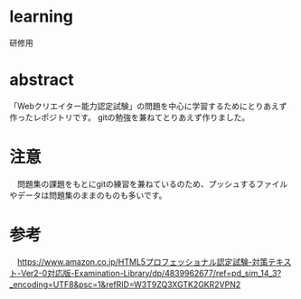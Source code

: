 # learning
研修用

# abstract
「Webクリエイター能力認定試験」の問題を中心に学習するためにとりあえず作ったレポジトリです。
gitの勉強を兼ねてとりあえず作りました。

# 注意
　問題集の課題をもとにgitの練習を兼ねているのため、プッシュするファイルやデータは問題集のままのものも多いです。

# 参考
　https://www.amazon.co.jp/HTML5プロフェッショナル認定試験-対策テキスト-Ver2-0対応版-Examination-Library/dp/4839962677/ref=pd_sim_14_3?_encoding=UTF8&psc=1&refRID=W3T9ZQ3XGTK2GKR2VPN2
　

